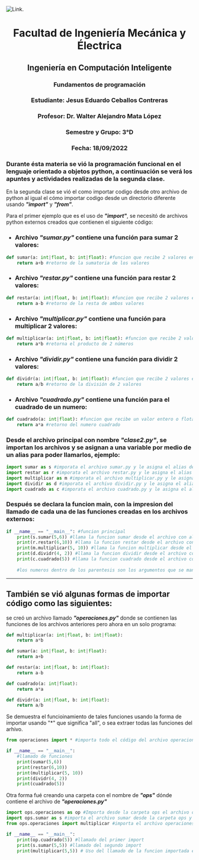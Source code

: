 ![Link](https://portal.ucol.mx/content/micrositios/188/image/Escudo2021/1_Linea/UdeC%20Abajo_392.png).

# <center>Facultad de Ingeniería Mecánica y Électrica</center>

## <center>Ingeniería en Computación Inteligente</center>

### <center>Fundamentos de programación</center>

### <center>Estudiante: Jesus Eduardo Ceballos Contreras</center>
### <center>Profesor: Dr. Walter Alejandro Mata López</center>
### <center>Semestre y Grupo: 3°D</center>
### <center>Fecha: 18/09/2022</center>

### Durante ésta materia se vió la programación funcional en el lenguaje orientado a objetos python, a continuación se verá los apuntes y actividades realizadas de la segunda clase. 

En la segunda clase se vió el como importar codigo desde otro archivo de python al igual el cómo importar codigo desde un directorio diferente usando ___"import"___ y ___"from"___.

Para el primer ejemplo que es el uso de  ___"import"___, se necesitó de archivos python externos creados que contienen el siguiente código:




* ### Archivo ___"sumar.py"___ contiene una función para sumar 2 valores:



```python
def sumar(a: int|float, b: int|float): #funcion que recibe 2 valores enteros
    return a+b #retorno de la sumatoria de los valores
```

* ### Archivo ___"restar.py"___ contiene una función para restar 2 valores:


```python
def restar(a: int|float, b: int|float): #funcion que recibe 2 valores enteros o flotantes
    return a-b #retorno de la resta de ambos valores
```

* ### Archivo ___"multiplicar.py"___ contiene una función para multiplicar 2 valores:


```python
def multiplicar(a: int|float, b: int|float): #funcion que recibe 2 valores enteros o flotantes
    return a*b #retorna el producto de 2 números

```

* ### Archivo ___"dividir.py"___ contiene una función para dividir 2 valores:


```python
def dividr(a: int|float, b: int|float): #funcion que recibe 2 valores enteros o flotantes
    return a/b #retorno de la división de 2 valores
```

* ### Archivo ___"cuadrado.py"___ contiene una función para el cuadrado de un numero:


```python
def cuadrado(a: int|float): #funcion que recibe un valor entero o flotante
    return a*a #retorno del numero cuadrado

```

### Desde el archivo principal con nombre ___"clase2.py"___, se importan los archivos y se asignan a una variable por medio de un alias para poder llamarlos, ejemplo:


```python
import sumar as s #imporata el archivo sumar.py y le asigna el alias de "s"
import restar as r #imporata el archivo restar.py y le asigna el alias de "r"
import multiplicar as m #imporata el archivo multiplicar.py y le asigna el alias de "m"
import dividir as d #imporata el archivo dividir.py y le asigna el alias de "d"
import cuadrado as c #imporata el archivo cuadrado.py y le asigna el alias de "c"
```

### Después se declara la funcion main, con la impresion del llamado de cada una de las funciones creadas en los archivos externos:


```python
if __name__ == "__main__": #funcion principal
    print(s.sumar(5,6)) #llama la funcion sumar desde el archivo con alias de "s"
    print(r.restar(6,10)) #llama la funcion restar desde el archivo con alias de "r"
    print(m.multiplicar(5, 10)) #llama la funcion multiplicar desde el archivo con alias de "m"
    print(d.dividr(4, 2)) #llama la funcion dividir desde el archivo con alias de "d"
    print(c.cuadrado(5)) #llama la funcion cuadrado desde el archivo con alias de "c"
    
    #los numeros dentro de los parentesis son los argumentos que se mandan a las funciones
```

***
## También se vió algunas formas de importar código como las siguientes:

se creó un archivo llamado ___"operaciones.py"___ donde se contienen las funciones de los archivos anteriores pero ahora en un solo programa:


```python
def multiplicar(a: int|float, b: int|float):
    return a*b

def sumar(a: int|float, b: int|float):
    return a+b

def restar(a: int|float, b: int|float):
    return a-b

def cuadrado(a: int|float):
    return a*a

def dividr(a: int|float, b: int|float):
    return a/b

```

Se demuestra el funcioinamiento de tales funciones usando la forma de importar usando "\*" que significa "all", o sea extraer todas las funciones del arhivo.


```python
from operaciones import * #importa todo el código del archivo operaciones al programa principal

if __name__ == "__main__":
    #llamado de funciones
    print(sumar(5,6))
    print(restar(6,10))
    print(multiplicar(5, 10))
    print(dividr(4, 2))
    print(cuadrado(5))
```

Otra forma fué creando una carpeta con el nombre de ___"ops"___ dónde contiene el archivo de ___"operaciones.py"___


```python
import ops.operaciones as op #Importa desde la carpeta ops el archivo operaciones y le asigna el alias de "op" para poderlo llamar en el main
import ops.sumar as s #importa el archivo sumar desde la carpeta ops y le asigna el alias de "s"
from ops.operaciones import multiplicar #importa el archivo operaciones desde la carpeta import pero selecciona la funcion multiplicar del archivo de oparciones

if __name__ == "__main__":
    print(op.cuadrado(5)) #llamado del primer import
    print(s.sumar(5,5)) #llamado del segundo import
    print(multiplicar(5,5)) # Uso del llamado de la funcion importada especificamente
```
